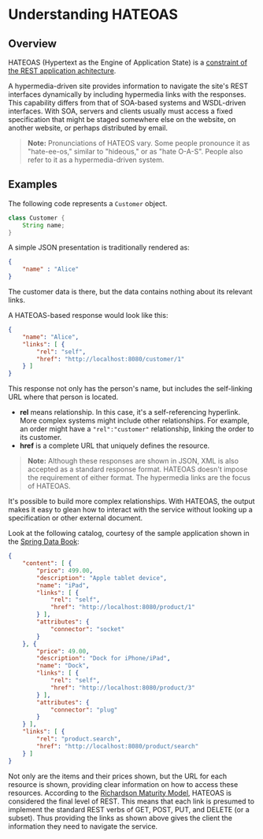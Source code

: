 # Understanding HATEOAS

## Overview

HATEOAS (Hypertext as the Engine of Application State) is a [constraint of the REST application achitecture](http://en.wikipedia.org/wiki/HATEOAS).

A hypermedia-driven site provides information to navigate the site's REST interfaces dynamically by including hypermedia links with the responses. This capability differs from that of SOA-based systems and WSDL-driven interfaces. With SOA, servers and clients usually must access a fixed specification that might be staged somewhere else on the website, on another website, or perhaps distributed by email.

> **Note:** Pronunciations of HATEOS vary. Some people pronounce it as "hate-ee-os," similar to "hideous," or  as "hate O-A-S". People also refer to it as a hypermedia-driven system.


## Examples

The following code represents a `Customer` object.

```java
class Customer {
    String name;
}
```

A simple JSON presentation is traditionally rendered as:

```json
{ 
    "name" : "Alice"
}
```

The customer data is there, but the data contains nothing about its relevant links.

A HATEOAS-based response would look like this:

```json
{
    "name": "Alice",
    "links": [ {
        "rel": "self",
        "href": "http://localhost:8080/customer/1"
    } ]
}
```
This response not only has the person's name, but includes the self-linking URL where that person is located.

- **rel** means relationship. In this case, it's a self-referencing hyperlink. More complex systems might include other relationships. For example, an order might have a `"rel":"customer"` relationship, linking the order to its customer.
- **href** is a complete URL that uniquely defines the resource.

> **Note:** Although these responses are shown in JSON, XML is also accepted as a standard response format. HATEOAS doesn't impose the requirement of either format. The hypermedia links are the focus of HATEOAS.

It's possible to build more complex relationships. With HATEOAS, the output makes it easy to glean how to interact with the service without looking up a specification or other external document.

Look at the following catalog, courtesy of the sample application shown in the [Spring Data Book](https://github.com/SpringSource/spring-data-book):

```json
{
    "content": [ {
        "price": 499.00,
        "description": "Apple tablet device",
        "name": "iPad",
        "links": [ {
            "rel": "self",
            "href": "http://localhost:8080/product/1"
        } ],
        "attributes": {
            "connector": "socket"
        }
    }, {
        "price": 49.00,
        "description": "Dock for iPhone/iPad",
        "name": "Dock",
        "links": [ {
            "rel": "self",
            "href": "http://localhost:8080/product/3"
        } ],
        "attributes": {
            "connector": "plug"
        }
    } ],
    "links": [ {
        "rel": "product.search",
        "href": "http://localhost:8080/product/search"
    } ]
}   
```
Not only are the items and their prices shown, but the URL for each resource is shown, providing clear information on how to access these resources. According to the [Richardson Maturity Model](http://martinfowler.com/articles/richardsonMaturityModel.html), HATEOAS is considered the final level of REST. This means that each link is presumed to implement the standard REST verbs of GET, POST, PUT, and DELETE (or a subset). Thus providing the links as shown above gives the client the information they need to navigate the service.